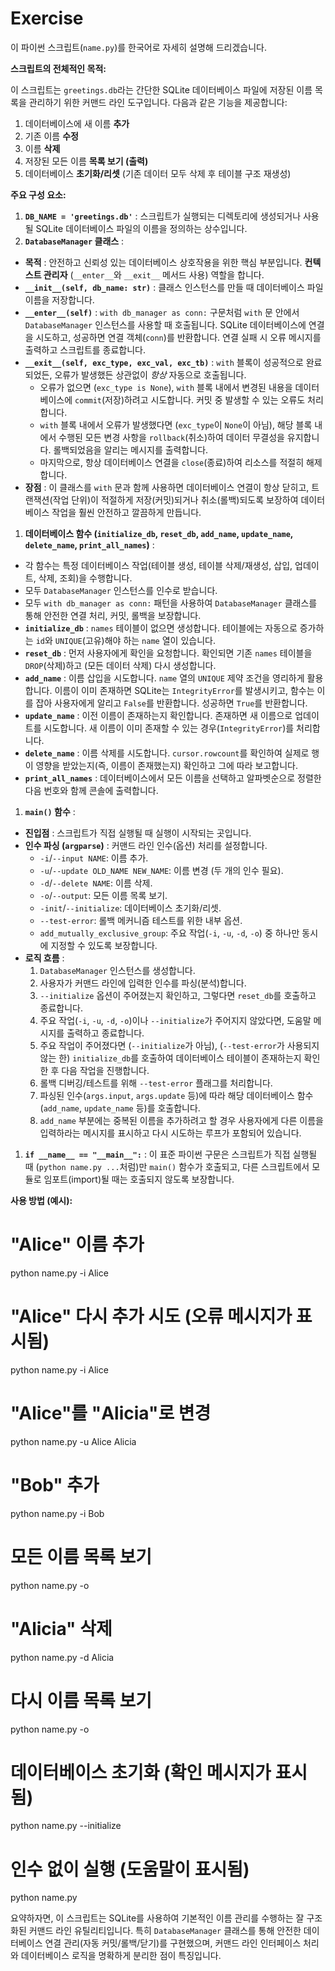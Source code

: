 # Exercise


이 파이썬 스크립트(`name.py`)를 한국어로 자세히 설명해 드리겠습니다.

**스크립트의 전체적인 목적:**

이 스크립트는 `greetings.db`라는 간단한 SQLite 데이터베이스 파일에 저장된 이름 목록을 관리하기 위한 커맨드 라인 도구입니다. 다음과 같은 기능을 제공합니다:

1. 데이터베이스에 새 이름 **추가**
2. 기존 이름 **수정**
3. 이름 **삭제**
4. 저장된 모든 이름 **목록 보기 (출력)**
5. 데이터베이스 **초기화/리셋** (기존 데이터 모두 삭제 후 테이블 구조 재생성)

**주요 구성 요소:**

1. **`DB_NAME = 'greetings.db'`** : 스크립트가 실행되는 디렉토리에 생성되거나 사용될 SQLite 데이터베이스 파일의 이름을 정의하는 상수입니다.
2. **`DatabaseManager` 클래스** :

* **목적** : 안전하고 신뢰성 있는 데이터베이스 상호작용을 위한 핵심 부분입니다.  **컨텍스트 관리자** (`__enter__`와 `__exit__` 메서드 사용) 역할을 합니다.
* **`__init__(self, db_name: str)`** : 클래스 인스턴스를 만들 때 데이터베이스 파일 이름을 저장합니다.
* **`__enter__(self)`** : `with db_manager as conn:` 구문처럼 `with` 문 안에서 `DatabaseManager` 인스턴스를 사용할 때 호출됩니다. SQLite 데이터베이스에 연결을 시도하고, 성공하면 연결 객체(`conn`)를 반환합니다. 연결 실패 시 오류 메시지를 출력하고 스크립트를 종료합니다.
* **`__exit__(self, exc_type, exc_val, exc_tb)`** : `with` 블록이 성공적으로 완료되었든, 오류가 발생했든 상관없이 *항상* 자동으로 호출됩니다.
  * 오류가 없으면 (`exc_type is None`), `with` 블록 내에서 변경된 내용을 데이터베이스에 `commit`(저장)하려고 시도합니다. 커밋 중 발생할 수 있는 오류도 처리합니다.
  * `with` 블록 내에서 오류가 발생했다면 (`exc_type`이 `None`이 아님), 해당 블록 내에서 수행된 모든 변경 사항을 `rollback`(취소)하여 데이터 무결성을 유지합니다. 롤백되었음을 알리는 메시지를 출력합니다.
  * 마지막으로, 항상 데이터베이스 연결을 `close`(종료)하여 리소스를 적절히 해제합니다.
* **장점** : 이 클래스를 `with` 문과 함께 사용하면 데이터베이스 연결이 항상 닫히고, 트랜잭션(작업 단위)이 적절하게 저장(커밋)되거나 취소(롤백)되도록 보장하여 데이터베이스 작업을 훨씬 안전하고 깔끔하게 만듭니다.

1. **데이터베이스 함수 (`initialize_db`, `reset_db`, `add_name`, `update_name`, `delete_name`, `print_all_names`)** :

* 각 함수는 특정 데이터베이스 작업(테이블 생성, 테이블 삭제/재생성, 삽입, 업데이트, 삭제, 조회)을 수행합니다.
* 모두 `DatabaseManager` 인스턴스를 인수로 받습니다.
* 모두 `with db_manager as conn:` 패턴을 사용하여 `DatabaseManager` 클래스를 통해 안전한 연결 처리, 커밋, 롤백을 보장합니다.
* **`initialize_db`** : `names` 테이블이 없으면 생성합니다. 테이블에는 자동으로 증가하는 `id`와 `UNIQUE`(고유)해야 하는 `name` 열이 있습니다.
* **`reset_db`** : 먼저 사용자에게 확인을 요청합니다. 확인되면 기존 `names` 테이블을 `DROP`(삭제)하고 (모든 데이터 삭제) 다시 생성합니다.
* **`add_name`** : 이름 삽입을 시도합니다. `name` 열의 `UNIQUE` 제약 조건을 영리하게 활용합니다. 이름이 이미 존재하면 SQLite는 `IntegrityError`를 발생시키고, 함수는 이를 잡아 사용자에게 알리고 `False`를 반환합니다. 성공하면 `True`를 반환합니다.
* **`update_name`** : 이전 이름이 존재하는지 확인합니다. 존재하면 새 이름으로 업데이트를 시도합니다. 새 이름이 이미 존재할 수 있는 경우(`IntegrityError`)를 처리합니다.
* **`delete_name`** : 이름 삭제를 시도합니다. `cursor.rowcount`를 확인하여 실제로 행이 영향을 받았는지(즉, 이름이 존재했는지) 확인하고 그에 따라 보고합니다.
* **`print_all_names`** : 데이터베이스에서 모든 이름을 선택하고 알파벳순으로 정렬한 다음 번호와 함께 콘솔에 출력합니다.

1. **`main()` 함수** :

* **진입점** : 스크립트가 직접 실행될 때 실행이 시작되는 곳입니다.
* **인수 파싱 (`argparse`)** : 커맨드 라인 인수(옵션) 처리를 설정합니다.
  * `-i`/`--input NAME`: 이름 추가.
  * `-u`/`--update OLD_NAME NEW_NAME`: 이름 변경 (두 개의 인수 필요).
  * `-d`/`--delete NAME`: 이름 삭제.
  * `-o`/`--output`: 모든 이름 목록 보기.
  * `-init`/`--initialize`: 데이터베이스 초기화/리셋.
  * `--test-error`: 롤백 메커니즘 테스트를 위한 내부 옵션.
  * `add_mutually_exclusive_group`: 주요 작업(`-i`, `-u`, `-d`, `-o`) 중 하나만 동시에 지정할 수 있도록 보장합니다.
* **로직 흐름** :
  1. `DatabaseManager` 인스턴스를 생성합니다.
  1. 사용자가 커맨드 라인에 입력한 인수를 파싱(분석)합니다.
  1. `--initialize` 옵션이 주어졌는지 확인하고, 그렇다면 `reset_db`를 호출하고 종료합니다.
  1. 주요 작업(`-i`, `-u`, `-d`, `-o`)이나 `--initialize`가 주어지지 않았다면, 도움말 메시지를 출력하고 종료합니다.
  1. 주요 작업이 주어졌다면 (`--initialize`가 아님), (`--test-error`가 사용되지 않는 한) `initialize_db`를 호출하여 데이터베이스 테이블이 존재하는지 확인한 후 다음 작업을 진행합니다.
  1. 롤백 디버깅/테스트를 위해 `--test-error` 플래그를 처리합니다.
  1. 파싱된 인수(`args.input`, `args.update` 등)에 따라 해당 데이터베이스 함수(`add_name`, `update_name` 등)를 호출합니다.
  1. `add_name` 부분에는 중복된 이름을 추가하려고 할 경우 사용자에게 다른 이름을 입력하라는 메시지를 표시하고 다시 시도하는 루프가 포함되어 있습니다.

1. **`if __name__ == "__main__":`** : 이 표준 파이썬 구문은 스크립트가 직접 실행될 때 (`python name.py ...`처럼)만 `main()` 함수가 호출되고, 다른 스크립트에서 모듈로 임포트(import)될 때는 호출되지 않도록 보장합니다.

**사용 방법 (예시):**


# "Alice" 이름 추가

python name.py -i Alice

# "Alice" 다시 추가 시도 (오류 메시지가 표시됨)

python name.py -i Alice

# "Alice"를 "Alicia"로 변경

python name.py -u Alice Alicia

# "Bob" 추가

python name.py -i Bob

# 모든 이름 목록 보기

python name.py -o

# "Alicia" 삭제

python name.py -d Alicia

# 다시 이름 목록 보기

python name.py -o

# 데이터베이스 초기화 (확인 메시지가 표시됨)

python name.py --initialize

# 인수 없이 실행 (도움말이 표시됨)

python name.py


요약하자면, 이 스크립트는 SQLite를 사용하여 기본적인 이름 관리를 수행하는 잘 구조화된 커맨드 라인 유틸리티입니다. 특히 `DatabaseManager` 클래스를 통해 안전한 데이터베이스 연결 관리(자동 커밋/롤백/닫기)를 구현했으며, 커맨드 라인 인터페이스 처리와 데이터베이스 로직을 명확하게 분리한 점이 특징입니다.

